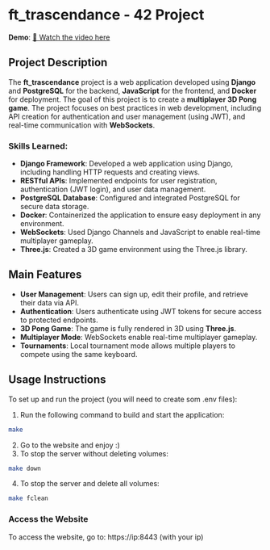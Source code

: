 # ft_trascendance - 42 Project

**Demo**: 
[🎥 Watch the video here](https://drive.google.com/file/d/1EMci-oO75MXhvOJZ-ztPRHLHXEVeUvMY/view?usp=sharing)

## **Project Description**

The **ft_trascendance** project is a web application developed using **Django** and **PostgreSQL** for the backend, **JavaScript** for the frontend, and **Docker** for deployment. The goal of this project is to create a **multiplayer 3D Pong game**. The project focuses on best practices in web development, including API creation for authentication and user management (using JWT), and real-time communication with **WebSockets**.

### **Skills Learned:**
- **Django Framework**: Developed a web application using Django, including handling HTTP requests and creating views.
- **RESTful APIs**: Implemented endpoints for user registration, authentication (JWT login), and user data management.
- **PostgreSQL Database**: Configured and integrated PostgreSQL for secure data storage.
- **Docker**: Containerized the application to ensure easy deployment in any environment.
- **WebSockets**: Used Django Channels and JavaScript to enable real-time multiplayer gameplay.
- **Three.js**: Created a 3D game environment using the Three.js library.

## **Main Features**

- **User Management**: Users can sign up, edit their profile, and retrieve their data via API.
- **Authentication**: Users authenticate using JWT tokens for secure access to protected endpoints.
- **3D Pong Game**: The game is fully rendered in 3D using **Three.js**.
- **Multiplayer Mode**: WebSockets enable real-time multiplayer gameplay.
- **Tournaments**: Local tournament mode allows multiple players to compete using the same keyboard.

## **Usage Instructions**

To set up and run the project (you will need to create som .env files):

1. Run the following command to build and start the application:
```bash
make
```
2.  Go to the website and enjoy :)
3.  To stop the server without deleting volumes:
```bash
make down
```
4.  To stop the server and delete all volumes:
```bash
make fclean
```

### **Access the Website**
To access the website, go to: https://ip:8443 (with your ip)

